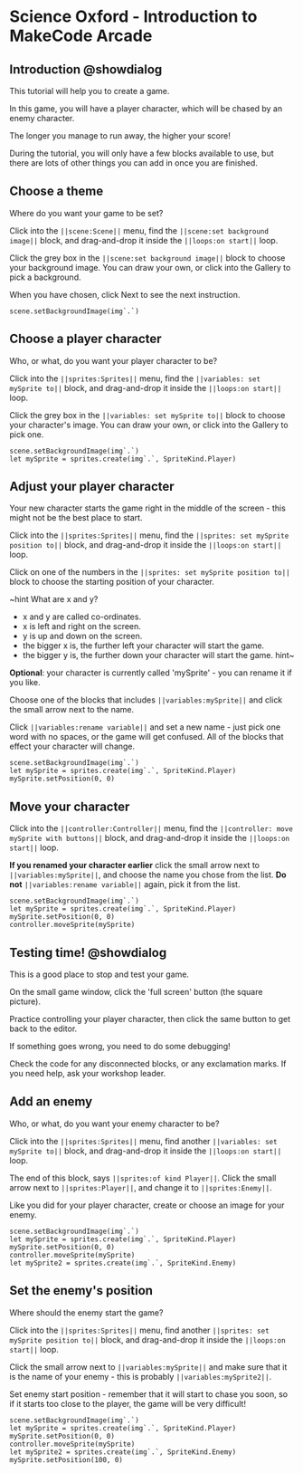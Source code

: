 # Science Oxford - Introduction to MakeCode Arcade

## Introduction @showdialog

This tutorial will help you to create a game.

In this game, you will have a player character, which will be chased by an enemy character.

The longer you manage to run away, the higher your score!

During the tutorial, you will only have a few blocks available to use, but there are lots of other things you can add in once you are finished.



## Choose a theme

Where do you want your game to be set?

Click into the ``||scene:Scene||`` menu, find the ``||scene:set background image||`` block, and drag-and-drop it inside the ``||loops:on start||`` loop.

Click the grey box in the ``||scene:set background image||`` block to choose your background image. You can draw your own, or click into the Gallery to pick a background.

When you have chosen, click Next to see the next instruction.

```blocks
scene.setBackgroundImage(img`.`)
```



## Choose a player character

Who, or what, do you want your player character to be?

Click into the ``||sprites:Sprites||`` menu, find the ``||variables: set mySprite to||`` block, and drag-and-drop it inside the ``||loops:on start||`` loop.

Click the grey box in the ``||variables: set mySprite to||`` block to choose your character's image. You can draw your own, or click into the Gallery to pick one.

```blocks
scene.setBackgroundImage(img`.`)
let mySprite = sprites.create(img`.`, SpriteKind.Player)
```


## Adjust your player character

Your new character starts the game right in the middle of the screen - this might not be the best place to start.

Click into the ``||sprites:Sprites||`` menu, find the ``||sprites: set mySprite position to||`` block, and drag-and-drop it inside the ``||loops:on start||`` loop.

Click on one of the numbers in the ``||sprites: set mySprite position to||`` block to choose the starting position of your character.

~hint What are x and y?
 - x and y are called co-ordinates.
 - x is left and right on the screen.
 - y is up and down on the screen.
 - the bigger x is, the further left your character will start the game.
 - the bigger y is, the further down your character will start the game.
hint~

**Optional**: your character is currently called 'mySprite' - you can rename it if you like.

Choose one of the blocks that includes ``||variables:mySprite||`` and click the small arrow next to the name.

Click ``||variables:rename variable||`` and set a new name - just pick one word with no spaces, or the game will get confused. All of the blocks that effect your character will change.

```blocks
scene.setBackgroundImage(img`.`)
let mySprite = sprites.create(img`.`, SpriteKind.Player)
mySprite.setPosition(0, 0)
```


## Move your character

Click into the ``||controller:Controller||`` menu, find the ``||controller: move mySprite with buttons||`` block, and drag-and-drop it inside the ``||loops:on start||`` loop.

**If you renamed your character earlier** click the small arrow next to ``||variables:mySprite||``, and choose the name you chose from the list. **Do not** ``||variables:rename variable||`` again, pick it from the list.

```blocks
scene.setBackgroundImage(img`.`)
let mySprite = sprites.create(img`.`, SpriteKind.Player)
mySprite.setPosition(0, 0)
controller.moveSprite(mySprite)
```


## Testing time! @showdialog

This is a good place to stop and test your game.

On the small game window, click the 'full screen' button (the square picture).

Practice controlling your player character, then click the same button to get back to the editor.

If something goes wrong, you need to do some debugging!

Check the code for any disconnected blocks, or any exclamation marks. If you need help, ask your workshop leader.


## Add an enemy

Who, or what, do you want your enemy character to be?

Click into the ``||sprites:Sprites||`` menu, find another ``||variables: set mySprite to||`` block, and drag-and-drop it inside the ``||loops:on start||`` loop.

The end of this block, says ``||sprites:of kind Player||``. Click the small arrow next to ``||sprites:Player||``, and change it to ``||sprites:Enemy||``.

Like you did for your player character, create or choose an image for your enemy.

```blocks
scene.setBackgroundImage(img`.`)
let mySprite = sprites.create(img`.`, SpriteKind.Player)
mySprite.setPosition(0, 0)
controller.moveSprite(mySprite)
let mySprite2 = sprites.create(img`.`, SpriteKind.Enemy)
```


## Set the enemy's position

Where should the enemy start the game?

Click into the ``||sprites:Sprites||`` menu, find another ``||sprites: set mySprite position to||`` block, and drag-and-drop it inside the ``||loops:on start||`` loop.

Click the small arrow next to ``||variables:mySprite||`` and make sure that it is the name of your enemy - this is probably ``||variables:mySprite2||``.

Set enemy start position - remember that it will start to chase you soon, so if it starts too close to the player, the game will be very difficult!

```blocks
scene.setBackgroundImage(img`.`)
let mySprite = sprites.create(img`.`, SpriteKind.Player)
mySprite.setPosition(0, 0)
controller.moveSprite(mySprite)
let mySprite2 = sprites.create(img`.`, SpriteKind.Enemy)
mySprite.setPosition(100, 0)
```